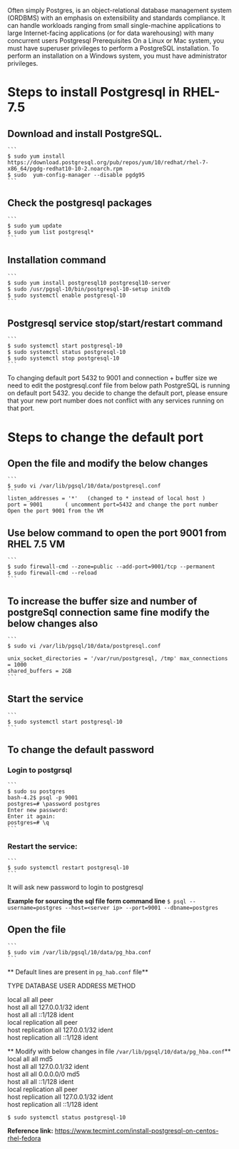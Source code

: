 Often simply Postgres, is an object-relational database management system (ORDBMS) with an emphasis on extensibility and standards compliance. It can handle workloads ranging from small single-machine applications to large Internet-facing applications (or for data warehousing) with many concurrent users Postgresql Prerequisites On a Linux or Mac system, you must have superuser privileges to perform a PostgreSQL installation. To perform an installation on a Windows system, you must have administrator privileges.

# Steps to install Postgresql in RHEL-7.5

## Download and install PostgreSQL.
	```
    $ sudo yum install https://download.postgresql.org/pub/repos/yum/10/redhat/rhel-7-x86_64/pgdg-redhat10-10-2.noarch.rpm 
    $ sudo  yum-config-manager --disable pgdg95
	```
	
## Check the postgresql packages
	```
    $ sudo yum update 
    $ sudo yum list postgresql*
	```
	
## Installation command 
	```
    $ sudo yum install postgresql10 postgresql10-server
    $ sudo /usr/pgsql-10/bin/postgresql-10-setup initdb
    $ sudo systemctl enable postgresql-10
	```

## Postgresql service stop/start/restart command 
	```
    $ sudo systemctl start postgresql-10
    $ sudo systemctl status postgresql-10 
    $ sudo systemctl stop postgresql-10
	```

To changing default port 5432 to 9001 and connection + buffer size we need to edit the postgresql.conf file from below path 
PostgreSQL is running on default port 5432. 
you decide to change the default port, please ensure that your new port number does not conflict with any services running on that port. 

# Steps to change the default port

## Open the file  and modify the below changes 
	```
    $ sudo vi /var/lib/pgsql/10/data/postgresql.conf
	```
    listen_addresses = '*'   (changed to * instead of local host )
    port = 9001       ( uncomment port=5432 and change the port number 
    Open the port 9001 from the VM 

## Use below command to open the port 9001 from RHEL 7.5 VM
	```
    $ sudo firewall-cmd --zone=public --add-port=9001/tcp --permanent
    $ sudo firewall-cmd --reload
	```
## To increase the buffer size and number of postgreSql connection same fine modify the below changes also
	```
    $ sudo vi /var/lib/pgsql/10/data/postgresql.conf 

    unix_socket_directories = '/var/run/postgresql, /tmp' max_connections = 1000
    shared_buffers = 2GB
	```

## Start the service
	```
    $ sudo systemctl start postgresql-10
	```
## To change the default password

### Login to postgrsql
	```
    $ sudo su postgres
    bash-4.2$ psql -p 9001
    postgres=# \password postgres
    Enter new password:
    Enter it again:
    postgres=# \q
	```

### Restart the service:
	```
    $ sudo systemctl restart postgresql-10
	```
It will ask new password to login to postgresql

**Example for sourcing the sql file form command line**
	```
    $ psql --username=postgres --host=<server ip> --port=9001 --dbname=postgres 
	```
	
## Open the file
	```
    $ sudo vim /var/lib/pgsql/10/data/pg_hba.conf
	```
** Default lines are present in `pg_hab.conf` file**

 TYPE  DATABASE        USER            ADDRESS                 METHOD <br/>

local   all             all                                     peer <br/>
host    all             all             127.0.0.1/32            ident <br/>
host    all             all             ::1/128                 ident <br/>
local   replication     all                                     peer  <br/>
host    replication     all             127.0.0.1/32            ident <br/>
host    replication     all             ::1/128                 ident <br/>

** Modify  with below changes in file  `/var/lib/pgsql/10/data/pg_hba.conf`**
local   all             all                                     md5 <br/>
host    all             all             127.0.0.1/32            ident <br/>
host    all             all             0.0.0.0/0               md5 <br/>
host    all             all             ::1/128                 ident <br/>
local   replication     all                                     peer <br/>
host    replication     all             127.0.0.1/32            ident <br/>
host    replication     all             ::1/128                 ident <br/>

```
$ sudo systemctl status postgresql-10
```
**Reference link:**
https://www.tecmint.com/install-postgresql-on-centos-rhel-fedora</div> 
